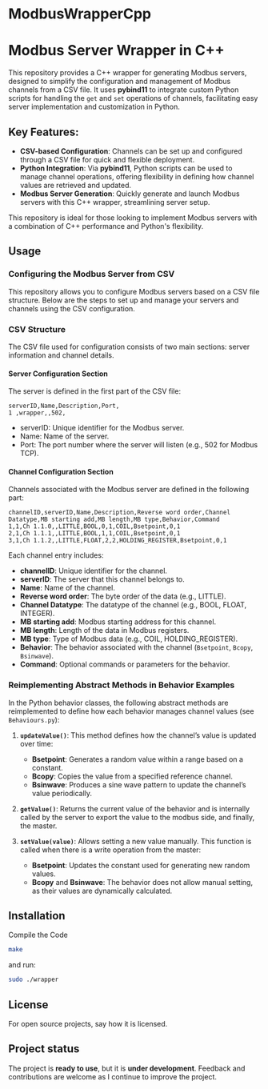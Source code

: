 # ModbusWrapperCpp

# Modbus Server Wrapper in C++

This repository provides a C++ wrapper for generating Modbus servers, designed to simplify the configuration and management of Modbus channels from a CSV file. It uses **pybind11** to integrate custom Python scripts for handling the `get` and `set` operations of channels, facilitating easy server implementation and customization in Python.

## Key Features:
- **CSV-based Configuration**: Channels can be set up and configured through a CSV file for quick and flexible deployment.
- **Python Integration**: Via **pybind11**, Python scripts can be used to manage channel operations, offering flexibility in defining how channel values are retrieved and updated.
- **Modbus Server Generation**: Quickly generate and launch Modbus servers with this C++ wrapper, streamlining server setup.

This repository is ideal for those looking to implement Modbus servers with a combination of C++ performance and Python's flexibility.

## Usage


### Configuring the Modbus Server from CSV

This repository allows you to configure Modbus servers based on a CSV file structure. Below are the steps to set up and manage your servers and channels using the CSV configuration.

### CSV Structure

The CSV file used for configuration consists of two main sections: server information and channel details.

#### Server Configuration Section

The server is defined in the first part of the CSV file:

```csv
serverID,Name,Description,Port,
1 ,wrapper,,502,
```
- serverID: Unique identifier for the Modbus server.
- Name: Name of the server.
- Port: The port number where the server will listen (e.g., 502 for Modbus TCP).

#### Channel Configuration Section

Channels associated with the Modbus server are defined in the following part:

```csv
channelID,serverID,Name,Description,Reverse word order,Channel Datatype,MB starting add,MB length,MB type,Behavior,Command
1,1,Ch 1.1.0,,LITTLE,BOOL,0,1,COIL,Bsetpoint,0,1
2,1,Ch 1.1.1,,LITTLE,BOOL,1,1,COIL,Bsetpoint,0,1
3,1,Ch 1.1.2,,LITTLE,FLOAT,2,2,HOLDING_REGISTER,Bsetpoint,0,1
```

Each channel entry includes:

- **channelID**: Unique identifier for the channel.
- **serverID**: The server that this channel belongs to.
- **Name**: Name of the channel.
- **Reverse word order**: The byte order of the data (e.g., LITTLE).
- **Channel Datatype**: The datatype of the channel (e.g., BOOL, FLOAT, INTEGER).
- **MB starting add**: Modbus starting address for this channel.
- **MB length**: Length of the data in Modbus registers.
- **MB type**: Type of Modbus data (e.g., COIL, HOLDING_REGISTER).
- **Behavior**: The behavior associated with the channel (`Bsetpoint`, `Bcopy`, `Bsinwave`).
- **Command**: Optional commands or parameters for the behavior.

### Reimplementing Abstract Methods in Behavior Examples

In the Python behavior classes, the following abstract methods are reimplemented to define how each behavior manages channel values (see `Behaviours.py`):

1. **`updateValue()`**: This method defines how the channel’s value is updated over time:
   - **Bsetpoint**: Generates a random value within a range based on a constant.
   - **Bcopy**: Copies the value from a specified reference channel.
   - **Bsinwave**: Produces a sine wave pattern to update the channel’s value periodically.

2. **`getValue()`**: Returns the current value of the behavior and is internally called by the server to export the value to the modbus side, and finally, the master. 

3. **`setValue(value)`**: Allows setting a new value manually. This function is called when there is a write operation from the master:
   - **Bsetpoint**: Updates the constant used for generating new random values.
   - **Bcopy** and **Bsinwave**: The behavior does not allow manual setting, as their values are dynamically calculated.


## Installation


Compile the Code
```bash
make
```
and run:
```bash
sudo ./wrapper
```

## License
For open source projects, say how it is licensed.

## Project status
The project is **ready to use**, but it is **under development**. Feedback and contributions are welcome as I continue to improve the project.
